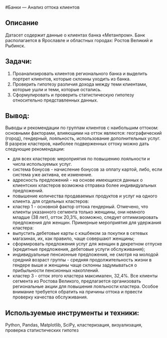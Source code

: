 #Банки — Анализ оттока клиентов
##  Описание
Датасет содержит данные о клиентах банка «Метанпром». Банк располагается в Ярославле и областных городах: Ростов Великий и Рыбинск.
## Задачи:
1. Проанализировать клиентов регионального банка и выделить портрет клиентов, которые склонны уходить из банка.
2. Проверить гипотезу различия дохода между теми клиентами, которые ушли и теми, которые остались.
3. Сформулировать и проверить статистическую гипотезу относительно представленных данных.

## Вывод:
Выводы и рекомендации по группам клиентов с наибольшим оттоком:
основными факторами, влияющими на отток являются: географический (город), гендерный, лояльность, использование дополнительных услуг.
В разрезе кластеров, наиболее подверженных оттоку можно дать следующие рекомендации:
* для всех кластеров: мероприятия по повышению лояльности и числа используемых услуг.
* система бонусов - начисление бонусов за оплату картой, либо, если система уже активна, ее изменение. 
* адресность предложений - на основе имеющихся данных о клиентских кластеров возможна отправка более индивидуальных предложений.
* повышение количества продаваемых продуктов и услуг на одного клиента.
для отдельных кластеров:
* кластер 1 - основной фактор оттока гендерный. Отмечено, что клиенты указанного сегмента только женщины, они немного младше (38 лет), отток 20,3%, возможно, следует оптимизировать предложения для женщин.
Примерные мероприятия для удержания кластера:
* выпустить дебетовые карты с кэшбеком за покупки в сетевых магазинах, их, как правило, чаще совершают женщины;
* сформировать предложения услуг для женщин в декретном отпуске (кредитные предложения, дебетовые услуги обслуживания);
* индивидуальные пенсионные предложения, не смотря на молодой средний возраст группы - средняя продолжительность жизни в гендере выше и женщины чаще склонны задумываться о прибыльности пенсионных накоплений.
* кластер 3 - отток этого кластера максимален, 32,4%. Все клиенты сегмента из Ростова Великого, предлагается организовать региональные акции для повышения лояльности кластера. Особое внимание требуется обратить на причины оттока и првести проверку качества обслуживания.


##  Используемые инструменты и техники:
Python, Pandas, Matplotlib, SciPy,  кластеризация, визуализация, проверка статистических гипотез
